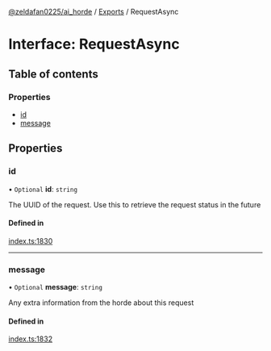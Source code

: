 [@zeldafan0225/ai_horde](../README.md) / [Exports](../modules.md) / RequestAsync

# Interface: RequestAsync

## Table of contents

### Properties

- [id](RequestAsync.md#id)
- [message](RequestAsync.md#message)

## Properties

### id

• `Optional` **id**: `string`

The UUID of the request. Use this to retrieve the request status in the future

#### Defined in

[index.ts:1830](https://github.com/ZeldaFan0225/ai_horde/blob/100bbe4/index.ts#L1830)

___

### message

• `Optional` **message**: `string`

Any extra information from the horde about this request

#### Defined in

[index.ts:1832](https://github.com/ZeldaFan0225/ai_horde/blob/100bbe4/index.ts#L1832)
